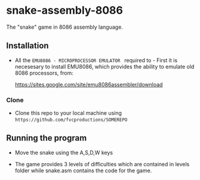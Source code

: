 # snake-assembly-8086
The "snake" game in 8086 assembly language.

## Installation

- All the `EMU8086 - MICROPROCESSOR EMULATOR ` required to - First it is necesesary to install EMU8086, which provides the ability to emulate old 8086 processors, from:

    https://sites.google.com/site/emu8086assembler/download


### Clone

- Clone this repo to your local machine using `https://github.com/fvcproductions/SOMEREPO`


## Running the program


- Move the snake using the A,S,D,W keys 

- The game provides 3 levels of difficulties which are contained in levels folder while snake.asm contains the code for the game.